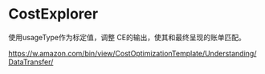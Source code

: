 # CostExplorer

使用usageType作为标定值，调整 CE的输出，使其和最终呈现的账单匹配。

https://w.amazon.com/bin/view/CostOptimizationTemplate/Understanding/DataTransfer/

